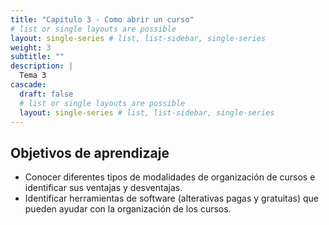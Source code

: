 ```yaml
---
title: "Capitulo 3 - Como abrir un curso"
# list or single layouts are possible
layout: single-series # list, list-sidebar, single-series
weight: 3
subtitle: ""
description: |
  Tema 3
cascade:
  draft: false
  # list or single layouts are possible
  layout: single-series # list, list-sidebar, single-series
---
```


## Objetivos de aprendizaje

* Conocer diferentes tipos de modalidades de organización de cursos e identificar sus ventajas y desventajas.
* Identificar herramientas de software (alterativas pagas y gratuitas) que pueden ayudar con la organización de los cursos.

